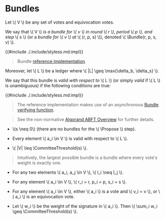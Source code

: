 $$
\newcommand \Bundle {\mathrm{Bundle}}
\newcommand \Propose {\mathit{propose}}
\newcommand \CommitteeThreshold {\mathrm{CommitteeThreshold}}
$$

# Bundles

Let \\( V \\) be any set of votes and equivocation votes.

We say that \\( V \\) _is a bundle for \\( v \\) in round \\( r \\), period \\( p \\),
and step_ \\( s \\) (or a _bundle for \\( v \\) at_ \\( (r, p, s) \\)), denoted
\\( \Bundle(r, p, s, v) \\).

{{#include ./.include/styless.md:impl}}
> Bundle [reference implementation](https://github.com/algorand/go-algorand/blob/b6e5bcadf0ad3861d4805c51cbf3f695c38a93b7/agreement/bundle.go#L46).

Moreover, let \\( L \\) be a ledger where \\( |L| \geq \max\{\delta_b, \delta_s\} \\).

We say that this bundle is _valid with respect to_ \\( L \\) (or simply _valid_ if
\\( L \\) is unambiguous) if the following conditions are true:

{{#include ./.include/styless.md:impl}}
> The reference implementation makes use of an asynchronous [Bundle verifying function](https://github.com/algorand/go-algorand/blob/b6e5bcadf0ad3861d4805c51cbf3f695c38a93b7/agreement/bundle.go#L147).

> See the non-normative [Algorand ABFT Overview](./abft-overview.md) for further
> details.

- \\(s \neq 0\\) (there are no bundles for the \\( \Propose \\) step).

- Every element \\( a_i \in V \\) is valid with respect to \\( L \\).

- \\( |V| \leq \CommitteeThreshold(s) \\).

> Intuitively, the largest possible bundle is a bundle where every vote's weight
> is exactly one.

- For any two elements \\( a_i, a_j \in V \\), \\( I_i \neq I_j \\).

<!-- These checks seem to be missing or not explicit in the reference implementation-->

- For any element \\( a_i \in V \\), \\( r_i = r, p_i = p, s_i = s \\).

<!-- These checks seem to be missing or not explicit in the reference implementation-->

- For any element \\( a_i \in V \\), either \\( a_i \\) is a vote and \\( v_i = v \\),
or \\( a_i \\) is an equivocation vote.

- Let \\( w_i \\) be the weight of the signature in \\( a_i \\). Then
\\( \sum_i w_i \geq \CommitteeThreshold(s) \\).